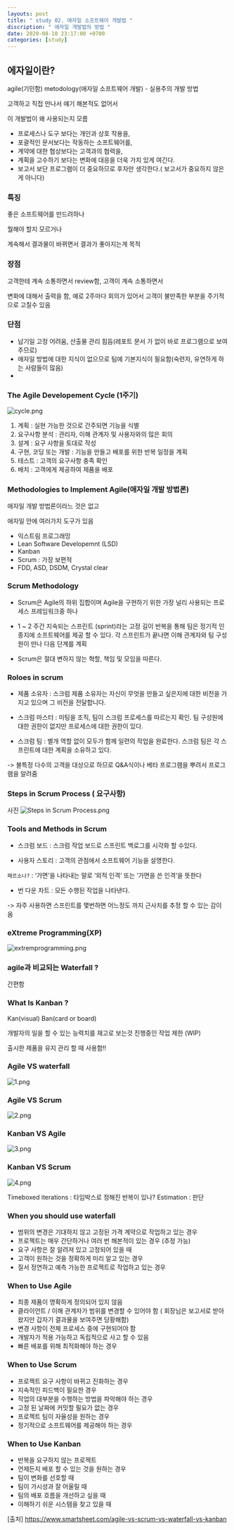 ```yaml
---
layouts: post
title: " study 02. 애자일 소프트웨어 개발법 "
discription: " 애자일 개발법의 방법 "
date: 2020-08-10 23:17:00 +0700
categories: [study]
---
```




## 에자일이란?

agile(기민함) metodology(애자일 소프트웨어 개발) - 실용주의 개발 방법

고객하고 직접 만나서 얘기 해본적도 없어서

이 개발법이 왜 사용되는지 모름

* 프로세스나 도구 보다는 개인과 상호 작용을,
* 포괄적인 문서보다는 작동하는 소프트웨어를,
* 계약에 대한 협상보다는 고객과의 협력을,
* 계획을 고수하기 보다는 변화에 대응을 더욱 가치 있게 여긴다.
* 보고서 보단 프로그램이 더 중요하므로 후자만 생각한다.( 보고서가 중요하지 않은게 아니다)

### 특징

좋은 소프트웨어를 만드려하나 

뭘해야 할지 모르거나

계속해서 결과물이 바뀌면서 결과가 좋아지는게 목적

### 장점

고객한테 계속 소통하면서 review함, 고객이 계속 소통하면서 

변화에 대해서 출력을 함, 예로 2주마다 회의가 있어서 고객이 불만족한 부분을 주기적으로 고칠수 있음

### 단점

* 납기일 고정 어려움, 산출물 관리 힘듬(레포트 문서 가 없이 바로 프로그램으로 보여주므로) 
* 애자일 방법에 대한 지식이 없으므로 팀에 기본지식이 필요함(숙련자, 유연하게 하는 사람들이 많음)
* 

### The Agile Developement Cycle (1주기)

<img src="https://i.imgur.com/sPRQOCW.png" title="cycle.png"/>

1. 계획 : 실현 가능한 것으로 간주되면 기능을 식별
2. 요구사항 분석 : 관리자, 이해 관계자 및 사용자와의 많은 회의
3. 설계 : 요구 사항을 토대로 작성
4. 구현, 코딩 또는 개발 : 기능을 만들고 배포를 위한 반복 일정을 계획
5. 테스트 : 고객의 요구사항 충족 확인
6. 배치 : 고객에게 제공하여 제품을 배포

### Methodologies to Implement Agile(애자일 개발 방법론)

애자일 개발 방법론이라느 것은 없고 

애자일 안에 여러가지 도구가 있음

* 익스트림 프로그래밍
* Lean Software Developemnt (LSD)
* Kanban
* Scrum : 가장 보편적
* FDD, ASD, DSDM, Crystal clear

### Scrum Methodology

* Scrum은 Agile의 하위 집합이며 Agile을 구현하기 위한 가장 널리 사용되는 프로세스 프레임워크중 하나

* 1 ~ 2 주간 지속되는 스프린트 (sprint)라는 고정 길이 반복을 통해 팀은 정기적 인 종지에 소프트웨어를 제공 할 수 있다. 각 스프린트가 끝나면 이해 관계자와 팀 구성원이 만나 다음 단계를 계획

* Scrum은 절대 변하지 않는 혁할, 책임 및 모임을 따른다.

### Roloes in scrum

* 제품 소유자 : 스크럼 제품 소유자는 자신이 무엇을 만들고 싶은지에 대한 비전을 가지고 있으며
 그 비전을 전달합니다.

* 스크럼 마스터 : 미팅을 조직, 팀이 스크럼 프로세스를 따르는지 확인. 팀 구성원에 대한 권한이 없지만 프로세스에 대한 권한이 있다.

* 스크럼 팀 : 별개 역할 없이 모두가 함께 일련의 작업을 완료한다. 스크럼 팀은 각 스프린트에 대한 계획을 소유하고 있다.

-> 불특정 다수의 고객을 대상으로 하므로 Q&A식이나 베타 프로그램을 뿌려서 프로그램을 알려줌

### Steps in Scrum Process ( 요구사항)

사진
<img src="https://i.imgur.com/UV2pfSM.png" title="Steps in Scrum Process.png"/>

### Tools and Methods in Scrum

* 스크럼 보드 : 스크럼 작업 보드로 스프린트 백로그를 시각화 할 수있다.

* 사용자 스토리 : 고객의 관점에서 소프트웨어 기능을 설명한다.

`페르소나?` :  ‘가면’을 나타내는 말로 ‘외적 인격’ 또는 ‘가면을 쓴 인격’을 뜻한다

* 번 다운 차트 : 모든 수행된 작업을 나타낸다.

-> 자주 사용하면  스프린트를 몇번하면 어느정도 까지 근사치를 추정 할 수 있는 감이 옴

### eXtreme Programming(XP)

<img src="https://i.imgur.com/XyJNQaz.png" title="extremprogramming.png"/>


### agile과 비교되는 Waterfall ?

간편함 

### What Is Kanban ?

Kan(visual) Ban(card or board)

개발자의 일을 할 수 있는 능력치를 재고로 보는것 진행중인 작업 제한 (WIP)

출시한 제품을 유지 관리 할 때 사용함!!

### Agile VS waterfall
 <img src="https://i.imgur.com/87PrgtH.png" title="1.png"/>

### Agile VS Scrum
<img src="https://i.imgur.com/uaqwnll.png" title="2.png"/>

### Kanban VS Agile
<img src="https://i.imgur.com/xTjnYyY.png" title="3.png"/>

### Kanban VS Scrum
<img src="https://i.imgur.com/BDsIIB1.png" title="4.png"/>

Timeboxed iterations : 타임박스로 정해진 반복이 있나?
Estimation : 판단

### When you should use waterfall

* 범위의 변경은 기대하지 않고 고정된 가격 계약으로 작업하고 있는 경우
* 프로젝트는 매우 간단하거나 여러 번 해본적이 있는 경우 (추정 가능)
* 요구 사항은 잘 알려져 있고 고정되어 있을 때
* 고객이 원하는 것을 정확하게 미리 알고 있는 경우
* 질서 정연하고 예측 가능한 프로젝트로 작업하고 있는 경우

 
### When to Use Agile

* 최종 제품이 명확하게 정의되어 있지 않음
* 클라이언트 / 이해 관계자가 범위를 변경할 수 있어야 함 ( 회장님은 보고서로 받아왔지만 갑자기 결과물을 보여주면 당황해함)
* 변경 사항이 전체 프로세스 중에 구현되어야 함
* 개발자가 적용 가능하고 독립적으로 사고 할 수 있음
* 빠른 배포를 위해 최적화해야 하는 경우

### When to Use Scrum

* 프로젝트 요구 사항이 바뀌고 진화하는 경우
* 지속적인 피드백이 필요한 경우
* 작업의 대부분을 수행하는 방법을 파악해야 하는 경우
* 고정 된 날짜에 커밋할 필요가 없는 경우
* 프로젝트 팀이 자율성을 원하는 경우
* 정기적으로 소프트웨어를 제공해야 하는 경우

### When to Use Kanban

* 반복을 요구하지 않는 프로젝트
* 언제든지 배포 할 수 있는 것을 원하는 경우
* 팀이 변화를 선호할 때
* 팀이 가시성과 잘 어울릴 때
* 팀의 배포 흐름을 개선하고 싶을 때
* 이해하기 쉬운 시스템을 찾고 있을 때

[출처] https://www.smartsheet.com/agile-vs-scrum-vs-waterfall-vs-kanban






